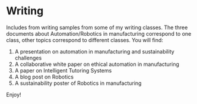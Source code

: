 # Writing

Includes from writing samples from some of my writing classes. The three documents about Automation/Robotics in manufacturing correspond to one class, other topics correspond to different classes. You will find:


1. A presentation on automation in manufacturing and sustainability challenges
2. A collaborative white paper on ethical automation in manufacturing
3. A paper on Intelligent Tutoring Systems
4. A blog post on Robotics
5. A sustainability poster of Robotics in manufacturing

Enjoy!
